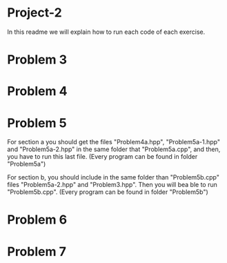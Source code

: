 # Project-2

In this readme we will explain how to run each code of each exercise.

# Problem 3

# Problem 4

# Problem 5

For section a you should get the files "Problem4a.hpp", "Problem5a-1.hpp" and "Problem5a-2.hpp" in the same folder that "Problem5a.cpp", and then, you have to run this last file. (Every program can be found in folder "Problem5a")

For section b, you should include in the same folder than "Problem5b.cpp" files "Problem5a-2.hpp" and "Problem3.hpp". Then you will bea ble to run "Problem5b.cpp". (Every program can be found in folder "Problem5b")
# Problem 6

# Problem 7
